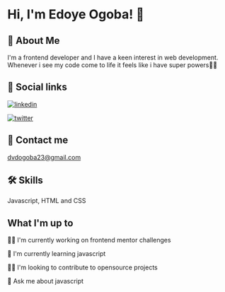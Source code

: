 
# Hi, I'm Edoye Ogoba! 👋


## 🚀 About Me
I'm a frontend developer and I have a keen interest in web development. Whenever i see my code come to life it feels like i have super powers🦸‍♂️ 


## 🔗 Social links
[![linkedin](https://img.shields.io/badge/linkedin-0A66C2?style=for-the-badge&logo=linkedin&logoColor=white)](https://www.linkedin.com/in/edoye-ogoba-8a073a251/)

[![twitter](https://img.shields.io/badge/twitter-1DA1F2?style=for-the-badge&logo=twitter&logoColor=white)](https://twitter.com/Edoye_)

## 🔗 Contact me
dvdogoba23@gmail.com
## 🛠 Skills
Javascript, HTML and CSS


## What I'm up to
👩‍💻 I'm currently working on frontend mentor challenges

🧠 I'm currently learning javascript

👯‍♀️ I'm looking to contribute to opensource projects

💬 Ask me about javascript




